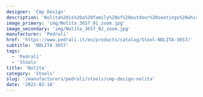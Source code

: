 ```yaml
---
designer: 'Cmp Design'
description: 'Nolita%20is%20a%20family%20of%20outdoor%20seatings%20which%20recalls%20the%20origins%20of%20a%20historic%20course%20started%20by%20Mario%20Pedrali%20in%201963%20with%20his%20first%20metal%20garden%20chairs.%20Barstool%20with%20steel%20tube%20frame%20powder%20coated%20for%20outdoor%20use.%20Seat%20height%20650%20mm.'
image_primary: 'img/Nolita_3657_01_zoom.jpg'
image_secondary: 'img/Nolita_3657_02_zoom.jpg'
manufacturer: 'Pedrali'
href: 'https://www.pedrali.it/en/products/catalog/Stool-NOLITA-3657/'
subtitle: 'NOLITA 3657'
tags:
  - 'Pedrali'
  - 'Stools'
title: 'Nolita'
category: 'Stools'
slug: '/manufacturers/pedrali/stools/cmp-design-nolita'
date: '2021-02-18'
---
```

